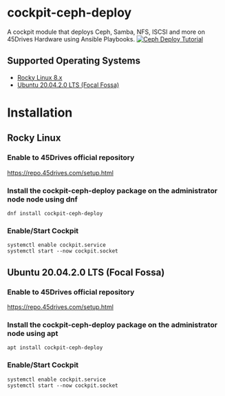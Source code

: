# cockpit-ceph-deploy
A cockpit module that deploys Ceph, Samba, NFS, ISCSI and more on 45Drives Hardware using Ansible Playbooks. 
[![Ceph Deploy Tutorial](http://img.youtube.com/vi/ZsQp1vmn22M/0.jpg)](http://www.youtube.com/watch?v=ZsQp1vmn22M)

## Supported Operating Systems
- [Rocky Linux 8.x](https://rockylinux.org/download/)
- [Ubuntu 20.04.2.0 LTS (Focal Fossa)](https://mirror.csclub.uwaterloo.ca/ubuntu-releases/22.04.2/)

# Installation 
## Rocky Linux
### Enable to 45Drives official repository
https://repo.45drives.com/setup.html

### Install the cockpit-ceph-deploy package on the administrator node  node using dnf
```
dnf install cockpit-ceph-deploy
```

### Enable/Start Cockpit
```
systemctl enable cockpit.service
systemctl start --now cockpit.socket
```

## Ubuntu 20.04.2.0 LTS (Focal Fossa)
### Enable to 45Drives official repository
https://repo.45drives.com/setup.html

### Install the cockpit-ceph-deploy package on the administrator node using apt
```
apt install cockpit-ceph-deploy
```

### Enable/Start Cockpit
```
systemctl enable cockpit.service
systemctl start --now cockpit.socket
```





